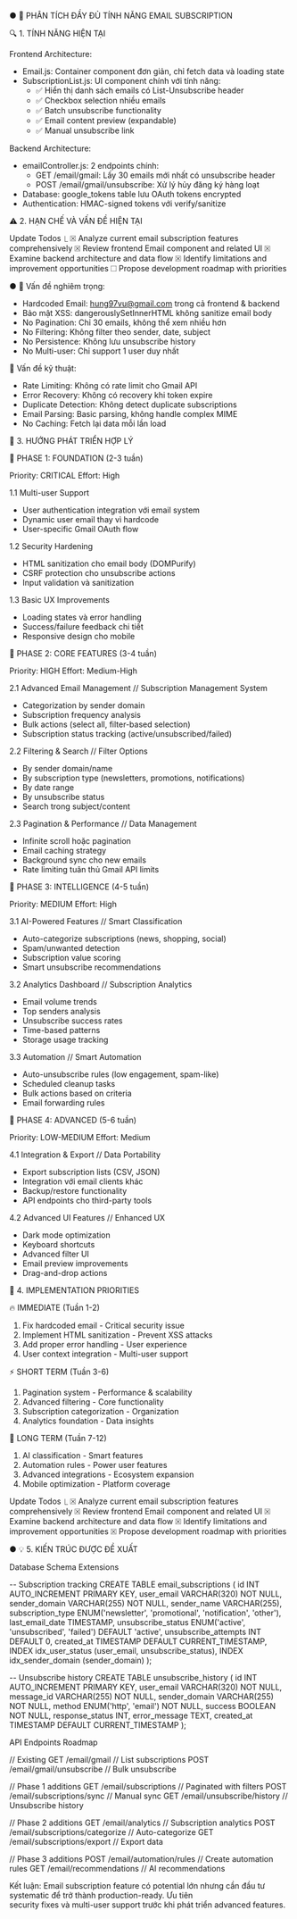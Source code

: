 ● 📧 PHÂN TÍCH ĐẦY ĐỦ TÍNH NĂNG EMAIL SUBSCRIPTION

  🔍 1. TÍNH NĂNG HIỆN TẠI

  Frontend Architecture:

  - Email.js: Container component đơn giản, chỉ fetch data và loading state
  - SubscriptionList.js: UI component chính với tính năng:
    - ✅ Hiển thị danh sách emails có List-Unsubscribe header
    - ✅ Checkbox selection nhiều emails
    - ✅ Batch unsubscribe functionality
    - ✅ Email content preview (expandable)
    - ✅ Manual unsubscribe link

  Backend Architecture:

  - emailController.js: 2 endpoints chính:
    - GET /email/gmail: Lấy 30 emails mới nhất có unsubscribe header
    - POST /email/gmail/unsubscribe: Xử lý hủy đăng ký hàng loạt
  - Database: google_tokens table lưu OAuth tokens encrypted
  - Authentication: HMAC-signed tokens với verify/sanitize

  ⚠️ 2. HẠN CHẾ VÀ VẤN ĐỀ HIỆN TẠI

  Update Todos
  ⎿  ☒ Analyze current email subscription features comprehensively
     ☒ Review frontend Email component and related UI
     ☒ Examine backend architecture and data flow
     ☒ Identify limitations and improvement opportunities
     ☐ Propose development roadmap with priorities

● 🚨 Vấn đề nghiêm trọng:

  - Hardcoded Email: hung97vu@gmail.com trong cả frontend & backend
  - Bảo mật XSS: dangerouslySetInnerHTML không sanitize email body
  - No Pagination: Chỉ 30 emails, không thể xem nhiều hơn
  - No Filtering: Không filter theo sender, date, subject
  - No Persistence: Không lưu unsubscribe history
  - No Multi-user: Chỉ support 1 user duy nhất

  🔧 Vấn đề kỹ thuật:

  - Rate Limiting: Không có rate limit cho Gmail API
  - Error Recovery: Không có recovery khi token expire
  - Duplicate Detection: Không detect duplicate subscriptions
  - Email Parsing: Basic parsing, không handle complex MIME
  - No Caching: Fetch lại data mỗi lần load

  🚀 3. HƯỚNG PHÁT TRIỂN HỢP LÝ

  📅 PHASE 1: FOUNDATION (2-3 tuần)

  Priority: CRITICAL
  Effort: High

  1.1 Multi-user Support
  - User authentication integration với email system
  - Dynamic user email thay vì hardcode
  - User-specific Gmail OAuth flow

  1.2 Security Hardening
  - HTML sanitization cho email body (DOMPurify)
  - CSRF protection cho unsubscribe actions
  - Input validation và sanitization

  1.3 Basic UX Improvements
  - Loading states và error handling
  - Success/failure feedback chi tiết
  - Responsive design cho mobile

  📅 PHASE 2: CORE FEATURES (3-4 tuần)

  Priority: HIGH
  Effort: Medium-High

  2.1 Advanced Email Management
  // Subscription Management System
  - Categorization by sender domain
  - Subscription frequency analysis
  - Bulk actions (select all, filter-based selection)
  - Subscription status tracking (active/unsubscribed/failed)

  2.2 Filtering & Search
  // Filter Options
  - By sender domain/name
  - By subscription type (newsletters, promotions, notifications)
  - By date range
  - By unsubscribe status
  - Search trong subject/content

  2.3 Pagination & Performance
  // Data Management
  - Infinite scroll hoặc pagination
  - Email caching strategy
  - Background sync cho new emails
  - Rate limiting tuân thủ Gmail API limits

  📅 PHASE 3: INTELLIGENCE (4-5 tuần)

  Priority: MEDIUM
  Effort: High

  3.1 AI-Powered Features
  // Smart Classification
  - Auto-categorize subscriptions (news, shopping, social)
  - Spam/unwanted detection
  - Subscription value scoring
  - Smart unsubscribe recommendations

  3.2 Analytics Dashboard
  // Subscription Analytics
  - Email volume trends
  - Top senders analysis
  - Unsubscribe success rates
  - Time-based patterns
  - Storage usage tracking

  3.3 Automation
  // Smart Automation
  - Auto-unsubscribe rules (low engagement, spam-like)
  - Scheduled cleanup tasks
  - Bulk actions based on criteria
  - Email forwarding rules

  📅 PHASE 4: ADVANCED (5-6 tuần)

  Priority: LOW-MEDIUM
  Effort: Medium

  4.1 Integration & Export
  // Data Portability
  - Export subscription lists (CSV, JSON)
  - Integration với email clients khác
  - Backup/restore functionality
  - API endpoints cho third-party tools

  4.2 Advanced UI Features
  // Enhanced UX
  - Dark mode optimization
  - Keyboard shortcuts
  - Advanced filter UI
  - Email preview improvements
  - Drag-and-drop actions

  🎯 4. IMPLEMENTATION PRIORITIES

  🔥 IMMEDIATE (Tuần 1-2)

  1. Fix hardcoded email - Critical security issue
  2. Implement HTML sanitization - Prevent XSS attacks
  3. Add proper error handling - User experience
  4. User context integration - Multi-user support

  ⚡ SHORT TERM (Tuần 3-6)

  1. Pagination system - Performance & scalability
  2. Advanced filtering - Core functionality
  3. Subscription categorization - Organization
  4. Analytics foundation - Data insights

  🌟 LONG TERM (Tuần 7-12)

  1. AI classification - Smart features
  2. Automation rules - Power user features
  3. Advanced integrations - Ecosystem expansion
  4. Mobile optimization - Platform coverage

  Update Todos
  ⎿  ☒ Analyze current email subscription features comprehensively
     ☒ Review frontend Email component and related UI
     ☒ Examine backend architecture and data flow
     ☒ Identify limitations and improvement opportunities
     ☒ Propose development roadmap with priorities

● 💡 5. KIẾN TRÚC ĐƯỢC ĐỀ XUẤT

  Database Schema Extensions

  -- Subscription tracking
  CREATE TABLE email_subscriptions (
      id INT AUTO_INCREMENT PRIMARY KEY,
      user_email VARCHAR(320) NOT NULL,
      sender_domain VARCHAR(255) NOT NULL,
      sender_name VARCHAR(255),
      subscription_type ENUM('newsletter', 'promotional', 'notification', 'other'),
      last_email_date TIMESTAMP,
      unsubscribe_status ENUM('active', 'unsubscribed', 'failed') DEFAULT 'active',
      unsubscribe_attempts INT DEFAULT 0,
      created_at TIMESTAMP DEFAULT CURRENT_TIMESTAMP,
      INDEX idx_user_status (user_email, unsubscribe_status),
      INDEX idx_sender_domain (sender_domain)
  );

  -- Unsubscribe history
  CREATE TABLE unsubscribe_history (
      id INT AUTO_INCREMENT PRIMARY KEY,
      user_email VARCHAR(320) NOT NULL,
      message_id VARCHAR(255) NOT NULL,
      sender_domain VARCHAR(255) NOT NULL,
      method ENUM('http', 'email') NOT NULL,
      success BOOLEAN NOT NULL,
      response_status INT,
      error_message TEXT,
      created_at TIMESTAMP DEFAULT CURRENT_TIMESTAMP
  );

  API Endpoints Roadmap

  // Existing
  GET  /email/gmail                    // List subscriptions
  POST /email/gmail/unsubscribe       // Bulk unsubscribe

  // Phase 1 additions
  GET  /email/subscriptions           // Paginated with filters
  POST /email/subscriptions/sync     // Manual sync
  GET  /email/unsubscribe/history     // Unsubscribe history

  // Phase 2 additions
  GET  /email/analytics              // Subscription analytics
  POST /email/subscriptions/categorize // Auto-categorize
  GET  /email/subscriptions/export   // Export data

  // Phase 3 additions
  POST /email/automation/rules       // Create automation rules
  GET  /email/recommendations       // AI recommendations

  Kết luận: Email subscription feature có potential lớn nhưng cần đầu tư systematic để trở thành production-ready. Ưu tiên       
  security fixes và multi-user support trước khi phát triển advanced features.